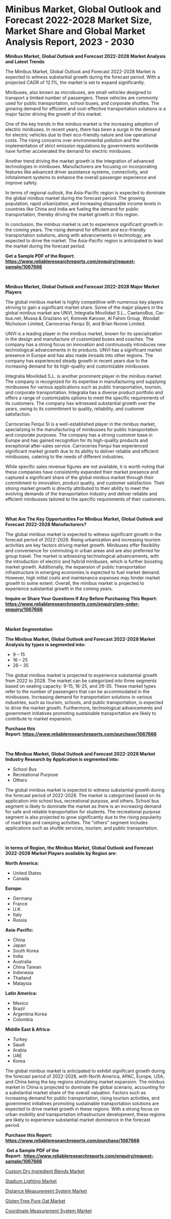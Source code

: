<p><h1>Minibus Market, Global Outlook and Forecast 2022-2028 Market Size, Market Share and Global Market Analysis Report, 2023 - 2030</h1></p><p><strong>Minibus Market, Global Outlook and Forecast 2022-2028 Market Analysis and Latest Trends</strong></p>
<p><p>The Minibus Market, Global Outlook and Forecast 2022-2028 Market is expected to witness substantial growth during the forecast period. With a projected CAGR of 12.1%, the market is set to expand significantly. </p><p>Minibuses, also known as microbuses, are small vehicles designed to transport a limited number of passengers. These vehicles are commonly used for public transportation, school buses, and corporate shuttles. The growing demand for efficient and cost-effective transportation solutions is a major factor driving the growth of this market. </p><p>One of the key trends in the minibus market is the increasing adoption of electric minibuses. In recent years, there has been a surge in the demand for electric vehicles due to their eco-friendly nature and low operational costs. The rising concerns over environmental pollution and the implementation of strict emission regulations by governments worldwide have further accelerated the demand for electric minibuses. </p><p>Another trend driving the market growth is the integration of advanced technologies in minibuses. Manufacturers are focusing on incorporating features like advanced driver assistance systems, connectivity, and infotainment systems to enhance the overall passenger experience and improve safety. </p><p>In terms of regional outlook, the Asia-Pacific region is expected to dominate the global minibus market during the forecast period. The growing population, rapid urbanization, and increasing disposable income levels in countries like China and India are fueling the demand for public transportation, thereby driving the market growth in this region. </p><p>In conclusion, the minibus market is set to experience significant growth in the coming years. The rising demand for efficient and eco-friendly transportation solutions, along with advancements in technology, are expected to drive the market. The Asia-Pacific region is anticipated to lead the market during the forecast period.</p></p>
<p><strong>Get a Sample PDF of the Report:&nbsp; <a href="https://www.reliableresearchreports.com/enquiry/request-sample/1067666">https://www.reliableresearchreports.com/enquiry/request-sample/1067666</a></strong></p>
<p>&nbsp;</p>
<p><strong>Minibus Market, Global Outlook and Forecast 2022-2028 Major Market Players</strong></p>
<p><p>The global minibus market is highly competitive with numerous key players striving to gain a significant market share. Some of the major players in the global minibus market are UNVI, Integralia Movilidad S.L., CaetanoBus, Car-bus.net, Mussa & Graziano srl, Komvek Karoser, Al Fahim Group, Woodall Nicholson Limited, Carrocerias Ferqui Sl, and Brian Noone Limited.</p><p>UNVI is a leading player in the minibus market, known for its specialization in the design and manufacture of customized buses and coaches. The company has a strong focus on innovation and continuously introduces new technological advancements in its products. UNVI has a significant market presence in Europe and has also made inroads into other regions. The company has experienced steady growth in recent years due to the increasing demand for its high-quality and customizable minibusses.</p><p>Integralia Movilidad S.L. is another prominent player in the minibus market. The company is recognized for its expertise in manufacturing and supplying minibusses for various applications such as public transportation, tourism, and corporate transportation. Integralia has a diverse product portfolio and offers a range of customizable options to meet the specific requirements of its customers. The company has witnessed substantial growth over the years, owing to its commitment to quality, reliability, and customer satisfaction.</p><p>Carrocerias Ferqui Sl is a well-established player in the minibus market, specializing in the manufacturing of minibusses for public transportation and corporate purposes. The company has a strong customer base in Europe and has gained recognition for its high-quality products and exceptional after-sales service. Carrocerias Ferqui has experienced significant market growth due to its ability to deliver reliable and efficient minibusses, catering to the needs of different industries.</p><p>While specific sales revenue figures are not available, it is worth noting that these companies have consistently expanded their market presence and captured a significant share of the global minibus market through their commitment to innovation, product quality, and customer satisfaction. Their strong market growth is directly attributed to their ability to meet the evolving demands of the transportation industry and deliver reliable and efficient minibusses tailored to the specific requirements of their customers.</p></p>
<p>&nbsp;</p>
<p><strong>What Are The Key Opportunities For Minibus Market, Global Outlook and Forecast 2022-2028 Manufacturers?</strong></p>
<p><p>The global minibus market is expected to witness significant growth in the forecast period of 2022-2028. Rising urbanization and increasing tourism activities are key factors driving market growth. Minibuses offer flexibility and convenience for commuting in urban areas and are also preferred for group travel. The market is witnessing technological advancements, with the introduction of electric and hybrid minibuses, which is further boosting market growth. Additionally, the expansion of public transportation infrastructure in emerging economies is expected to fuel market demand. However, high initial costs and maintenance expenses may hinder market growth to some extent. Overall, the minibus market is projected to experience substantial growth in the coming years.</p></p>
<p><strong>Inquire or Share Your Questions If Any Before Purchasing This Report: <a href="https://www.reliableresearchreports.com/enquiry/pre-order-enquiry/1067666">https://www.reliableresearchreports.com/enquiry/pre-order-enquiry/1067666</a></strong></p>
<p>&nbsp;</p>
<p><strong>Market Segmentation</strong></p>
<p><strong>The Minibus Market, Global Outlook and Forecast 2022-2028 Market Analysis by types is segmented into:</strong></p>
<p><ul><li>9 – 15</li><li>16 – 25</li><li>26 – 35</li></ul></p>
<p><p>The global minibus market is projected to experience substantial growth from 2022 to 2028. The market can be categorized into three segments based on seating capacity: 9-15, 16-25, and 26-35. These market types refer to the number of passengers that can be accommodated in the minibusses. Increasing demand for transportation solutions in various industries, such as tourism, schools, and public transportation, is expected to drive the market growth. Furthermore, technological advancements and government initiatives promoting sustainable transportation are likely to contribute to market expansion.</p></p>
<p><strong>Purchase this Report:&nbsp;<a href="https://www.reliableresearchreports.com/purchase/1067666">https://www.reliableresearchreports.com/purchase/1067666</a></strong></p>
<p>&nbsp;</p>
<p><strong>The Minibus Market, Global Outlook and Forecast 2022-2028 Market Industry Research by Application is segmented into:</strong></p>
<p><ul><li>School Bus</li><li>Recreational Purpose</li><li>Others</li></ul></p>
<p><p>The global minibus market is expected to witness substantial growth during the forecast period of 2022-2028. The market is categorized based on its application into school bus, recreational purpose, and others. School bus segment is likely to dominate the market as there is an increasing demand for safe and reliable transportation for students. The recreational purpose segment is also projected to grow significantly due to the rising popularity of road trips and camping activities. The "others" segment includes applications such as shuttle services, tourism, and public transportation.</p></p>
<p>&nbsp;</p>
<p><strong>In terms of Region, the Minibus Market, Global Outlook and Forecast 2022-2028 Market Players available by Region are:</strong></p>
<p>
    <p> <strong> North America: </strong>
        <ul>
            <li>United States</li>
            <li>Canada</li>
        </ul>
        </p> 
    <p> <strong> Europe: </strong>
        <ul>
            <li>Germany</li>
            <li>France</li>
            <li>U.K.</li>
            <li>Italy</li>
            <li>Russia</li>
        </ul>
        </p> 
    <p> <strong> Asia-Pacific: </strong>
        <ul>
            <li>China</li>
            <li>Japan</li>
            <li>South Korea</li>
            <li>India</li>
            <li>Australia</li>
            <li>China Taiwan</li>
            <li>Indonesia</li>
            <li>Thailand</li>
            <li>Malaysia</li>
        </ul>
        </p> 
    <p> <strong> Latin America: </strong>
        <ul>
            <li>Mexico</li>
            <li>Brazil</li>
            <li>Argentina Korea</li>
            <li>Colombia</li>
        </ul>
        </p> 
    <p> <strong> Middle East & Africa: </strong>
        <ul>
            <li>Turkey</li>
            <li>Saudi</li>
            <li>Arabia</li>
            <li>UAE</li>
            <li>Korea</li>
        </ul>
    </p>
    </p>
<p><p>The global minibus market is anticipated to exhibit significant growth during the forecast period of 2022-2028, with North America, APAC, Europe, USA, and China being the key regions stimulating market expansion. The minibus market in China is projected to dominate the global scenario, accounting for a substantial market share of the overall valuation. Factors such as increasing demand for public transportation, rising tourism activities, and government initiatives promoting sustainable transportation solutions are expected to drive market growth in these regions. With a strong focus on urban mobility and transportation infrastructure development, these regions are likely to experience substantial market dominance in the forecast period.</p></p>
<p><strong>Purchase this Report: <a href="https://www.reliableresearchreports.com/purchase/1067666">https://www.reliableresearchreports.com/purchase/1067666</a></strong></p>
<p>&nbsp;<strong>Get a Sample PDF of the Report:&nbsp;&nbsp;<a href="https://www.reliableresearchreports.com/enquiry/request-sample/1067666">https://www.reliableresearchreports.com/enquiry/request-sample/1067666</a></strong></p>
<p><strong></strong></p>
<p><p><a href="https://www.reportprime.com/custom-dry-ingredient-blends-r6719">Custom Dry Ingredient Blends Market</a></p><p><a href="https://medium.com/@jonatanjast6362/stadium-lighting-market-size-growth-forecast-2023-2030-ad38f42d9c7f">Stadium Lighting Market</a></p><p><a href="https://www.linkedin.com/pulse/distance-measurement-system-market-size-share-global-analysis-owode/">Distance Measurement System Market</a></p><p><a href="https://www.reportprime.com/gluten-free-pure-oat-r6717">Gluten Free Pure Oat Market</a></p><p><a href="https://www.linkedin.com/pulse/coordinate-measurement-system-market-insights-players-forecast-vgeie/">Coordinate Measurement System Market</a></p></p>